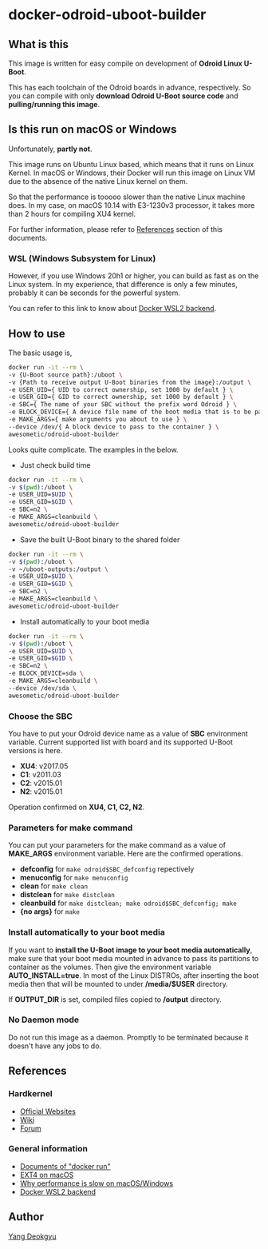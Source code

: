 # docker-odroid-uboot-builder

## What is this

This image is written for easy compile on development of **Odroid Linux U-Boot**.

This has each toolchain of the Odroid boards in advance, respectively. So you can compile with only **download Odroid U-Boot source code** and **pulling/running this image**.

## Is this run on macOS or Windows

Unfortunately, **partly not**.

This image runs on Ubuntu Linux based, which means that it runs on Linux Kernel. In macOS or Windows, their Docker will run this image on Linux VM due to the absence of the native Linux kernel on them.

So that the performance is tooooo slower than the native Linux machine does. In my case, on macOS 10.14 with E3-1230v3 processor, it takes more than 2 hours for compiling XU4 kernel.

For further information, please refer to [References](#References) section of this documents.

### WSL (Windows Subsystem for Linux)

However, if you use Windows 20h1 or higher, you can build as fast as on the Linux system. In my experience, that difference is only a few minutes, probably it can be seconds for the powerful system.

You can refer to this link to know about [Docker WSL2 backend](https://docs.docker.com/docker-for-windows/wsl-tech-preview/).

## How to use

The basic usage is,

```bash
docker run -it --rm \
-v {U-Boot source path}:/uboot \
-v {Path to receive output U-Boot binaries from the image}:/output \
-e USER_UID={ UID to correct ownership, set 1000 by default } \
-e USER_GID={ GID to correct ownership, set 1000 by default } \
-e SBC={ The name of your SBC without the prefix word Odroid } \
-e BLOCK_DEVICE={ A device file name of the boot media that is to be passed } \
-e MAKE_ARGS={ make arguments you about to use } \
--device /dev/{ A block device to pass to the container } \
awesometic/odroid-uboot-builder
```

Looks quite complicate. The examples in the below.

* Just check build time

```bash
docker run -it --rm \
-v $(pwd):/uboot \
-e USER_UID=$UID \
-e USER_GID=$GID \
-e SBC=n2 \
-e MAKE_ARGS=cleanbuild \
awesometic/odroid-uboot-builder
```

* Save the built U-Boot binary to the shared folder

```bash
docker run -it --rm \
-v $(pwd):/uboot \
-v ~/uboot-outputs:/output \
-e USER_UID=$UID \
-e USER_GID=$GID \
-e SBC=n2 \
-e MAKE_ARGS=cleanbuild \
awesometic/odroid-uboot-builder
```

* Install automatically to your boot media

```bash
docker run -it --rm \
-v $(pwd):/uboot \
-e USER_UID=$UID \
-e USER_GID=$GID \
-e SBC=n2 \
-e BLOCK_DEVICE=sda \
-e MAKE_ARGS=cleanbuild \
--device /dev/sda \
awesometic/odroid-uboot-builder
```

### Choose the SBC

You have to put your Odroid device name as a value of **SBC** environment variable. Current supported list with board and its supported U-Boot versions is here.

* **XU4**: v2017.05
* **C1**: v2011.03
* **C2**: v2015.01
* **N2**: v2015.01

Operation confirmed on **XU4, C1, C2, N2**.

### Parameters for make command

You can put your parameters for the make command as a value of **MAKE_ARGS** environment variable. Here are the confirmed operations.

* **defconfig** for `make odroid$SBC_defconfig` repectively
* **menuconfig** for `make menuconfig`
* **clean** for `make clean`
* **distclean** for `make distclean`
* **cleanbuild** for `make distclean; make odroid$SBC_defconfig; make`
* **{no args}** for `make`

### Install automatically to your boot media

If you want to **install the U-Boot image to your boot media automatically**, make sure that your boot media mounted in advance to pass its partitions to container as the volumes. Then give the environment variable **AUTO_INSTALL=true**. In most of the Linux DISTROs, after inserting the boot media then that will be mounted to under **/media/$USER** directory.

If **OUTPUT_DIR** is set, compiled files copied to **/output** directory.

### No Daemon mode

Do not run this image as a daemon. Promptly to be terminated because it doesn't have any jobs to do.

## References

### Hardkernel

* [Official Websites](https://www.hardkernel.com)
* [Wiki](https://wiki.odroid.com)
* [Forum](https://forum.odroid.com)

### General information

* [Documents of "docker run"](https://docs.docker.com/engine/reference/commandline/run/)
* [EXT4 on macOS](https://apple.stackexchange.com/questions/140536/how-do-i-mount-ext4-using-os-x-fuse)
* [Why performance is slow on macOS/Windows](https://www.reddit.com/r/docker/comments/7xvlye/docker_for_macwindows_performances_vs_linux/)
* [Docker WSL2 backend](https://docs.docker.com/docker-for-windows/wsl-tech-preview/)

## Author

[Yang Deokgyu](secugyu@gmail.com)
